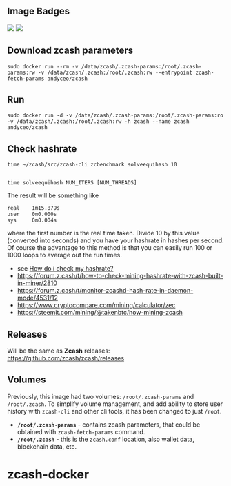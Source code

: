 ## Image Badges

[![](https://images.microbadger.com/badges/image/andyceo/zcash.svg)](https://microbadger.com/images/andyceo/zcash "Get your own image badge on microbadger.com") [![](https://images.microbadger.com/badges/version/andyceo/zcash.svg)](https://microbadger.com/images/andyceo/zcash "Get your own version badge on microbadger.com")

## Download zcash parameters

    sudo docker run --rm -v /data/zcash/.zcash-params:/root/.zcash-params:rw -v /data/zcash/.zcash:/root/.zcash:rw --entrypoint zcash-fetch-params andyceo/zcash
    
## Run

    sudo docker run -d -v /data/zcash/.zcash-params:/root/.zcash-params:ro -v /data/zcash/.zcash:/root/.zcash:rw -h zcash --name zcash andyceo/zcash

## Check hashrate

    time ~/zcash/src/zcash-cli zcbenchmark solveequihash 10
    
    
    time solveequihash NUM_ITERS [NUM_THREADS]

The result will be something like

    real    1m15.879s
    user    0m0.000s
    sys     0m0.004s

where the first number is the real time taken. Divide 10 by this value (converted into seconds) and you have your hashrate in hashes per second. Of course the advantage to this method is that you can easily run 100 or 1000 loops to average out the run times.



- see [How do i check my hashrate?](https://forum.z.cash/t/how-do-i-check-my-hashrate/672/11)
- https://forum.z.cash/t/how-to-check-mining-hashrate-with-zcash-built-in-miner/2810
- https://forum.z.cash/t/monitor-zcashd-hash-rate-in-daemon-mode/4531/12
- https://www.cryptocompare.com/mining/calculator/zec
- https://steemit.com/mining/@takenbtc/how-mining-zcash

## Releases

Will be the same as **Zcash** releases: https://github.com/zcash/zcash/releases

## Volumes

Previously, this image had two volumes: `/root/.zcash-params` and `/root/.zcash`. To simplify volume management, and add ability to store user history with `zcash-cli` and other cli tools, it has been changed to just `/root`. 

- **`/root/.zcash-params`** - contains zcash parameters, that could be obtained with `zcash-fetch-params` command.
- **`/root/.zcash`** - this is the `zcash.conf` location, also wallet data, blockchain data, etc.
# zcash-docker
